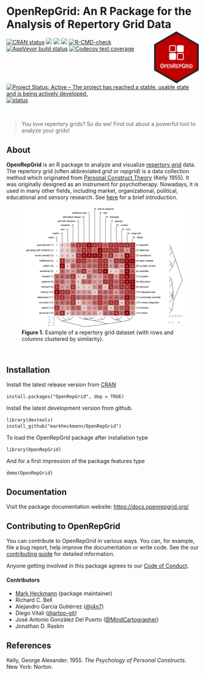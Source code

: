 
<!-- README.md is generated from README.Rmd. Please edit that file -->

# OpenRepGrid: An R Package for the Analysis of Repertory Grid Data <a href="https://docu.openrepgrid.org"><img src="man/figures/logo.png" align="right" height="138" /></a>

<!-- badges: start -->

[![CRAN
status](https://www.r-pkg.org/badges/version/OpenRepGrid)](https://CRAN.R-project.org/package=OpenRepGrid)
[![](https://cranlogs.r-pkg.org/badges/OpenRepGrid)](https://cran.rstudio.com/web/packages/OpenRepGrid/index.html)
[![](http://cranlogs.r-pkg.org/badges/grand-total/OpenRepGrid)](https://cran.r-project.org/package=OpenRepGrid)
[![](https://img.shields.io/badge/devel-v0.1.17-blue.svg)](https://github.com/markheckmann/OpenRepGrid)
[![R-CMD-check](https://github.com/markheckmann/OpenRepGrid/actions/workflows/R-CMD-check.yaml/badge.svg)](https://github.com/markheckmann/OpenRepGrid/actions/workflows/R-CMD-check.yaml)
[![AppVeyor build
status](https://ci.appveyor.com/api/projects/status/github/markheckmann/OpenRepGrid?branch=master&svg=true)](https://ci.appveyor.com/project/markheckmann/OpenRepGrid)
[![Codecov test
coverage](https://codecov.io/gh/markheckmann/OpenRepGrid/branch/master/graph/badge.svg)](https://codecov.io/gh/markheckmann/OpenRepGrid?branch=master)
[![Project Status: Active – The project has reached a stable, usable
state and is being actively
developed.](https://www.repostatus.org/badges/latest/active.svg)](https://www.repostatus.org/#active)
[![status](https://joss.theoj.org/papers/88b1ba29095623f416d9fe944afe5cd8/status.svg)](https://joss.theoj.org/papers/88b1ba29095623f416d9fe944afe5cd8)
<!-- badges: end -->

<br>

> You love repertory grids? So do we! Find out about a powerful tool to
> analyze your grids!

## About

**OpenRepGrid** is an R package to analyze and visualize [repertory
grid](https://en.wikipedia.org/wiki/Repertory_grid) data. The repertory
grid (often abbreviated *grid* or *repgrid*) is a data collection method
which originated from [Personal Construct
Theory](https://en.wikipedia.org/wiki/Personal_construct_theory) (Kelly
1955). It was originally designed as an instrument for psychotherapy.
Nowadays, it is used in many other fields, including market,
organizational, political, educational and sensory research. See
[here](https://docs.openrepgrid.org/articles/web/intro) for a brief
introduction.

<figure>
<img src="man/figures/bertin-clustered.png"
alt="Figure 1. Example of a repertory grid dataset (with rows and columns clustered by similarity)." />
<figcaption aria-hidden="true"><strong>Figure 1.</strong> Example of a
repertory grid dataset (with rows and columns clustered by
similarity).</figcaption>
</figure>

<br>

## Installation

Install the latest release version from
[CRAN](https://cran.r-project.org/web/packages/OpenRepGrid/index.html)

    install.packages("OpenRepGrid", dep = TRUE)

Install the latest development version from github.

    library(devtools)
    install_github("markheckmann/OpenRepGrid") 

To load the OpenRepGrid package after installation type

    library(OpenRepGrid) 

And for a first impression of the package features type

    demo(OpenRepGrid)

## Documentation

Visit the package documentation website: <https://docs.openrepgrid.org/>

## Contributing to OpenRepGrid

You can contribute to OpenRepGrid in various ways. You can, for example,
file a bug report, help improve the documentation or write code. See the
our [contributing guide](https://docs.openrepgrid.org/CONTRIBUTING.html)
for detailed information.

Anyone getting involved in this package agrees to our [Code of
Conduct](https://github.com/markheckmann/OpenRepGrid/blob/master/CODE_OF_CONDUCT.md).

#### Contributors

- [Mark Heckmann](https://markheckmann.de) (package maintainer)
- Richard C. Bell
- Alejandro García Gutiérrez ([@j4n7](https://github.com/j4n7))
- Diego Vitali ([@artoo-git](https://github.com/artoo-git))
- José Antonio González Del Puerto
  ([@MindCartographer](https://github.com/MindCartographer))
- Jonathan D. Raskin

## References

Kelly, George Alexander. 1955. *The Psychology of Personal Constructs*.
New York: Norton.
